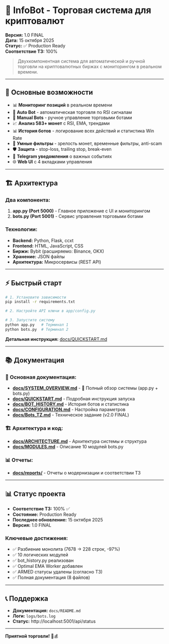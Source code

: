 # 🤖 InfoBot - Торговая система для криптовалют

**Версия:** 1.0 FINAL  
**Дата:** 15 октября 2025  
**Статус:** ✅ Production Ready  
**Соответствие ТЗ:** 100%

> Двухкомпонентная система для автоматической и ручной торговли на криптовалютных биржах с мониторингом в реальном времени.

---

## 🎯 Основные возможности

- 📊 **Мониторинг позиций** в реальном времени
- 🤖 **Auto Bot** - автоматическая торговля по RSI сигналам
- 👤 **Manual Bots** - ручное управление торговыми ботами
- 📈 **Анализ 583+ монет** с RSI, EMA, трендами
- 📊 **История ботов** - логирование всех действий и статистика Win Rate
- 🎯 **Умные фильтры** - зрелость монет, временные фильтры, anti-scam
- 🛡️ **Защита** - stop-loss, trailing stop, break-even
- 🔔 **Telegram уведомления** о важных событиях
- 🌐 **Web UI** с 4 вкладками управления

---

## 🏗️ Архитектура

### Два компонента:
1. **app.py (Port 5000)** - Главное приложение с UI и мониторингом
2. **bots.py (Port 5001)** - Сервис управления торговыми ботами

### Технологии:
- **Backend:** Python, Flask, ccxt
- **Frontend:** HTML, JavaScript, CSS
- **Биржи:** Bybit (расширяемо: Binance, OKX)
- **Хранение:** JSON файлы
- **Архитектура:** Микросервисы (REST API)

---

## ⚡ Быстрый старт

```bash
# 1. Установите зависимости
pip install -r requirements.txt

# 2. Настройте API ключи в app/config.py

# 3. Запустите систему
python app.py   # Терминал 1
python bots.py  # Терминал 2
```

**Детальная инструкция:** [docs/QUICKSTART.md](docs/QUICKSTART.md)

---

## 📚 Документация

### 📖 Основная документация:
- **[docs/SYSTEM_OVERVIEW.md](docs/SYSTEM_OVERVIEW.md)** - 🌟 Полный обзор системы (app.py + bots.py)
- **[docs/QUICKSTART.md](docs/QUICKSTART.md)** - Подробная инструкция запуска
- **[docs/BOT_HISTORY.md](docs/BOT_HISTORY.md)** - История ботов и статистика
- **[docs/CONFIGURATION.md](docs/CONFIGURATION.md)** - Настройка параметров
- **[docs/Bots_TZ.md](docs/Bots_TZ.md)** - Техническое задание (v2.0 FINAL)

### 🏗️ Архитектура и код:
- **[docs/ARCHITECTURE.md](docs/ARCHITECTURE.md)** - Архитектура системы и структура
- **[docs/MODULES.md](docs/MODULES.md)** - Описание 10 модулей bots.py

### 📊 Отчеты:
- **[docs/reports/](docs/reports/)** - Отчеты о модернизации и соответствии ТЗ

---

## 📊 Статус проекта

- **Соответствие ТЗ:** 100% ✅
- **Состояние:** Production Ready
- **Последнее обновление:** 15 октября 2025
- **Версия:** 1.0 FINAL

### Ключевые достижения:
- ✅ Разбиение монолита (7678 → 228 строк, -97%)
- ✅ 10 логических модулей
- ✅ bot_history.py реализован
- ✅ Optimal EMA Worker добавлен
- ✅ ARMED статусы удалены (согласно ТЗ)
- ✅ Полная документация (8 файлов)

---

## 📞 Поддержка

- **Документация:** `docs/README.md`
- **Логи:** `logs/bots.log`
- **Статус:** http://localhost:5001/api/status

---

**Приятной торговли!** 🚀💰

